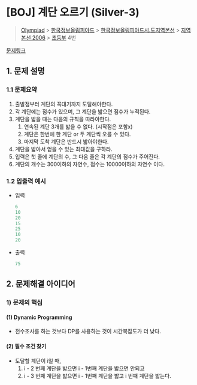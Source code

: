 # [BOJ] 계단 오르기 (Silver-3)

> [Olympiad](https://www.acmicpc.net/category/2) > [한국정보올림피아드](https://www.acmicpc.net/category/55) > [한국정보올림피아드시․도지역본선](https://www.acmicpc.net/category/57) > [지역본선 2006](https://www.acmicpc.net/category/70) > [초등부](https://www.acmicpc.net/category/detail/367) 4번

[문제링크](https://www.acmicpc.net/problem/2579)

## 1. 문제 설명



### 1.1 문제요약

1. 출발점부터 계단의 꼭대기까지 도달해야한다.
2. 각 계단에는 점수가 있으며, 그 계단을 밟으면 점수가 누적된다.
3. 계단을 밟을 때는 다음의 규칙을 따라야한다.
   1. 연속된 계단 3개를 밟을 수 없다. (시작점은 포함x)
   2. 계단은 한번에 한 계단 or 두 계단씩 오를 수 있다.
   3. 마지막 도착 계단은 반드시 밟아야한다.
4. 계단을 밟아서 얻을 수 있는 최대값을 구하라.
5. 입력은 첫 줄에 계단의 수, 그 다음 줄은 각 계단의 점수가 주어진다.
6. 계단의 개수는 300이하의 자연수, 점수는 10000이하의 자연수 이다.

### 1.2 입출력 예시

- 입력

  ```python
  6
  10
  20
  15
  25
  10
  20
  ```
  
- 출력

  ```python
  75
  ```
  
  

## 2. 문제해결 아이디어



### 1) 문제의 핵심



#### (1) Dynamic Programming

- 전수조사를 하는 것보다 DP를 사용하는 것이 시간복잡도가 더 낮다.



#### (2) 필수 조건 찾기

- 도달할 계단이 i일 때,
  1. i - 2 번째 계단을 밟으면 i - 1번째 계단을 밟으면 안되고
  2. i - 3 번째 계단을 밟으면 i - 1번째 계단을 밟고 i 번째 계단을 밟는다.